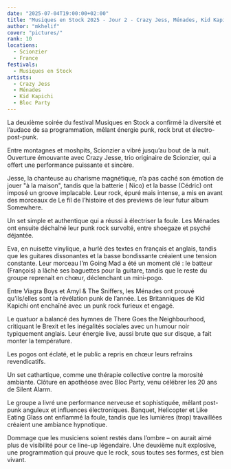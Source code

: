 ```yaml
---
date: "2025-07-04T19:00:00+02:00"
title: "Musiques en Stock 2025 - Jour 2 - Crazy Jess, Ménades, Kid Kapichi, Bloc Party"
author: "mkhelif"
cover: "pictures/"
rank: 10
locations:
  - Scionzier
  - France
festivals:
  - Musiques en Stock
artists:
  - Crazy Jess
  - Ménades
  - Kid Kapichi
  - Bloc Party
---
```


La deuxième soirée du festival Musiques en Stock a confirmé la diversité et l’audace de sa programmation, mêlant énergie
punk, rock brut et électro-post-punk.

Entre montagnes et moshpits, Scionzier a vibré jusqu’au bout de la nuit.
Ouverture émouvante avec Crazy Jesse, trio originaire de Scionzier, qui a offert une performance puissante et sincère.

Jesse, la chanteuse au charisme magnétique, n’a pas caché son émotion de jouer "à la maison", tandis que la batterie (
Nico) et la basse (Cédric) ont imposé un groove implacable.
Leur rock, épuré mais intense, a mis en avant des morceaux de Le fil de l’histoire et des previews de leur futur album
Somewhere.

Un set simple et authentique qui a réussi à électriser la foule.
Les Ménades ont ensuite déchaîné leur punk rock survolté, entre shoegaze et psyché déjantée.

Eva, en nuisette vinylique, a hurlé des textes en français et anglais, tandis que les guitares dissonantes et la basse
bondissante créaient une tension constante.
Leur morceau I’m Going Mad a été un moment clé : le batteur (François) a lâché ses baguettes pour la guitare, tandis que
le reste du groupe reprenait en chœur, déclenchant un mini-pogo.

Entre Viagra Boys et Amyl & The Sniffers, les Ménades ont prouvé qu’ils/elles sont la révélation punk de l’année.
Les Britanniques de Kid Kapichi ont enchaîné avec un punk rock furieux et engagé.

Le quatuor a balancé des hymnes de There Goes the Neighbourhood, critiquant le Brexit et les inégalités sociales avec un
humour noir typiquement anglais.
Leur énergie live, aussi brute que sur disque, a fait monter la température.

Les pogos ont éclaté, et le public a repris en chœur leurs refrains revendicatifs.

Un set cathartique, comme une thérapie collective contre la morosité ambiante.
Clôture en apothéose avec Bloc Party, venu célébrer les 20 ans de Silent Alarm.

Le groupe a livré une performance nerveuse et sophistiquée, mêlant post-punk anguleux et influences électroniques.
Banquet, Helicopter et Like Eating Glass ont enflammé la foule, tandis que les lumières (trop) travaillées créaient une
ambiance hypnotique.

Dommage que les musiciens soient restés dans l’ombre – on aurait aimé plus de visibilité pour ce line-up légendaire.
Une deuxième nuit explosive, une programmation qui prouve que le rock, sous toutes ses formes, est bien vivant.

